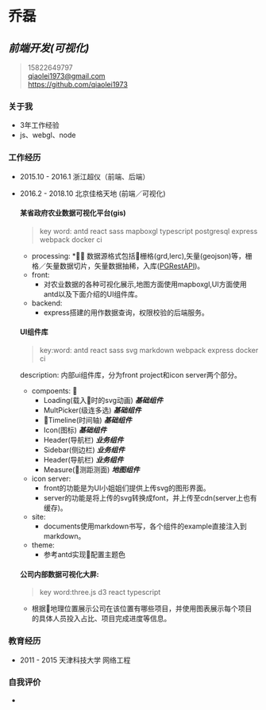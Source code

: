 # 乔磊
##  ***前端开发(可视化)***
> <i class="fa fa-phone"></i> 15822649797 </br>
> <i class="fa fa-envelope"></i> qiaolei1973@gmail.com </br>
> <i class="fa fa-github"></i> https://github.com/qiaolei1973 </br>

### 关于我
* 3年工作经验
* js、webgl、node

### 工作经历
* 2015.10 - 2016.1 浙江超仪（前端、后端）
* 2016.2 - 2018.10 北京佳格天地 (前端／可视化)

    #### 某省政府农业数据可视化平台(gis)
    > key word: antd react sass mapboxgl typescript postgresql express webpack docker ci
    * processing:
        * 数据源格式包括栅格(grd,lerc),矢量(geojson)等，栅格／矢量数据切片，矢量数据抽稀，入库([PGRestAPI](https://github.com/spatialdev/PGRestAPI))。
    * front:
        * 对农业数据的各种可视化展示,地图方面使用mapboxgl,UI方面使用antd以及下面介绍的UI组件库。
    * backend:
        * express搭建的用作数据查询，权限校验的后端服务。

    #### UI组件库
    
    > key:word: antd react sass svg markdown webpack express docker ci

    description: 内部ui组件库，分为front project和icon server两个部分。</br>
    * compoents:  
        * Loading(载入时的svg动画) ***基础组件***
        * MultPicker(级连多选) ***基础组件***
        * Timeline(时间轴) ***基础组件***
        * Icon(图标) ***基础组件***
        * Header(导航栏) ***业务组件***
        * Sidebar(侧边栏) ***业务组件***
        * Header(导航栏) ***业务组件***
        * Measure(测距测面) ***地图组件***
    * icon server:
        * front的功能是为UI小姐姐们提供上传svg的图形界面。
        * server的功能是将上传的svg转换成font，并上传至cdn(server上也有缓存)。
    * site:
        * documents使用markdown书写，各个组件的example直接注入到markdown。
    * theme:
        * 参考antd实现配置主题色

    #### 公司内部数据可视化大屏:
    > key word:three.js d3 react typescript
    * 根据地理位置展示公司在该位置有哪些项目，并使用图表展示每个项目的具体人员投入占比、项目完成进度等信息。

### 教育经历
* 2011 - 2015 天津科技大学 网络工程

### 自我评价
* 

<link rel="stylesheet" href="https://cdn.staticfile.org/font-awesome/4.7.0/css/font-awesome.css">
